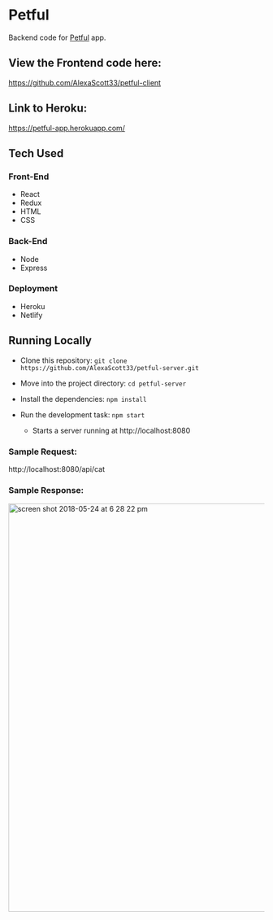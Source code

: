 # Petful

Backend code for <a href="https://stoic-hermann-c47376.netlify.com/" target="_blank">Petful</a> app.


## View the Frontend code here:
https://github.com/AlexaScott33/petful-client

## Link to Heroku:
https://petful-app.herokuapp.com/

## Tech Used

### Front-End
* React
* Redux
* HTML
* CSS

### Back-End
* Node
* Express

### Deployment
* Heroku
* Netlify

## Running Locally

* Clone this repository: `git clone https://github.com/AlexaScott33/petful-server.git`

* Move into the project directory: `cd petful-server`
* Install the dependencies: `npm install`
* Run the development task: `npm start`
    * Starts a server running at http://localhost:8080

### Sample Request:
http://localhost:8080/api/cat

### Sample Response:

<img width="803" alt="screen shot 2018-05-24 at 6 28 22 pm" src="https://user-images.githubusercontent.com/35544816/40521416-5dc9dfa2-5f80-11e8-8b2e-05db8955a82a.png">





